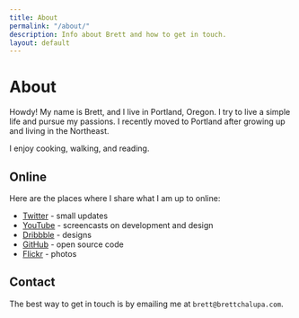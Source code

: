```yaml
---
title: About
permalink: "/about/"
description: Info about Brett and how to get in touch.
layout: default
---
```


# About

Howdy! My name is Brett, and I live in Portland, Oregon. I try to live a simple life and pursue my passions. I recently moved to Portland after growing up and living in the Northeast.

I enjoy cooking, walking, and reading.

## Online

Here are the places where I share what I am up to online:

- [Twitter](https://twitter.com/brettchalupa) - small updates
- [YouTube](https://www.youtube.com/channel/UCY3iHJtwVmPlwQOgTvh0H5g) - screencasts on development and design
- [Dribbble](https://dribbble.com/brettchalupa) - designs
- [GitHub](https://github.com/brettchalupa) - open source code
- [Flickr](https://www.flickr.com/photos/brettchalupa/) - photos

## Contact

The best way to get in touch is by emailing me at
`brett@brettchalupa.com`.
